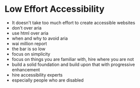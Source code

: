 # Low Effort Accessibility

- It doesn't take too much effort to create accessible websites
- don't over aria
- use html over aria
- when and why to avoid aria
- wai million report
- the bar is so low
- focus on simplicity
- focus on things you are familiar with, hire where you are not
- build a solid foundation and build upon that with progressive enhancement
- hire accessibility experts
- especially people who are disabled
